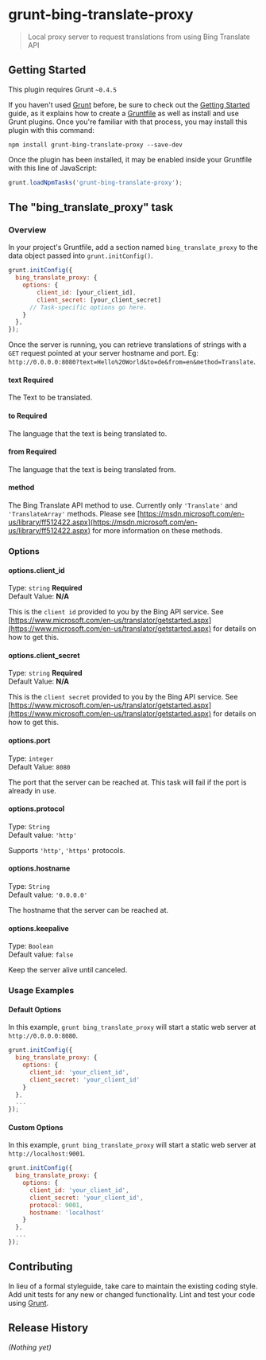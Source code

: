 # grunt-bing-translate-proxy

> Local proxy server to request translations from using Bing Translate API

## Getting Started
This plugin requires Grunt `~0.4.5`

If you haven't used [Grunt](http://gruntjs.com/) before, be sure to check out the [Getting Started](http://gruntjs.com/getting-started) guide, as it explains how to create a [Gruntfile](http://gruntjs.com/sample-gruntfile) as well as install and use Grunt plugins. Once you're familiar with that process, you may install this plugin with this command:

```shell
npm install grunt-bing-translate-proxy --save-dev
```

Once the plugin has been installed, it may be enabled inside your Gruntfile with this line of JavaScript:

```js
grunt.loadNpmTasks('grunt-bing-translate-proxy');
```

## The "bing_translate_proxy" task

### Overview
In your project's Gruntfile, add a section named `bing_translate_proxy` to the data object passed into `grunt.initConfig()`.

```js
grunt.initConfig({
  bing_translate_proxy: {
    options: {
        client_id: [your_client_id],
        client_secret: [your_client_secret]
      // Task-specific options go here.
    }
  },
});
```

Once the server is running, you can retrieve translations of strings with a `GET` request pointed at your server hostname and port. Eg:
`http://0.0.0.0:8080?text=Hello%20World&to=de&from=en&method=Translate`.

#### text __Required__
The Text to be translated.

#### to  __Required__
The language that the text is being translated to.

#### from  __Required__
The language that the text is being translated from.

#### method
The Bing Translate API method to use. Currently only `'Translate'` and `'TranslateArray'` methods. Please see [https://msdn.microsoft.com/en-us/library/ff512422.aspx](https://msdn.microsoft.com/en-us/library/ff512422.aspx) for more information on these methods.

### Options
#### options.client_id
Type: `string` __Required__  
Default Value: __N/A__  

This is the `client id` provided to you by the Bing API service. See [https://www.microsoft.com/en-us/translator/getstarted.aspx](https://www.microsoft.com/en-us/translator/getstarted.aspx) for details on how to get this.

#### options.client_secret
Type: `string` __Required__  
Default Value: __N/A__  

This is the `client secret` provided to you by the Bing API service. See [https://www.microsoft.com/en-us/translator/getstarted.aspx](https://www.microsoft.com/en-us/translator/getstarted.aspx) for details on how to get this.

#### options.port
Type: `integer`  
Default Value: `8080`  

The port that the server can be reached at. This task will fail if the port is already in use.

#### options.protocol
Type: `String`  
Default value: `'http'`  

Supports `'http'`, `'https'` protocols.

#### options.hostname
Type: `String`  
Default value: `'0.0.0.0'`  

The hostname that the server can be reached at.

#### options.keepalive
Type: `Boolean`  
Default value: `false`  

Keep the server alive until canceled.

### Usage Examples

#### Default Options
In this example, `grunt bing_translate_proxy` will start a static web server at `http://0.0.0.0:8080`.

```js
grunt.initConfig({
  bing_translate_proxy: {
    options: {
      client_id: 'your_client_id',
      client_secret: 'your_client_id'
    }
  },
  ...
});
```

#### Custom Options
In this example, `grunt bing_translate_proxy` will start a static web server at `http://localhost:9001`.

```js
grunt.initConfig({
  bing_translate_proxy: {
    options: {
      client_id: 'your_client_id',
      client_secret: 'your_client_id',
      protocol: 9001,
      hostname: 'localhost'
    }
  },
  ...
});
```

## Contributing
In lieu of a formal styleguide, take care to maintain the existing coding style. Add unit tests for any new or changed functionality. Lint and test your code using [Grunt](http://gruntjs.com/).

## Release History
_(Nothing yet)_
